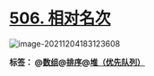 # [506. 相对名次](https://leetcode-cn.com/problems/relative-ranks/)

![image-20211204183123608](https://ccurj.oss-cn-beijing.aliyuncs.com/image-20211204183123608.png)

**标签： @[数组](https://leetcode-cn.com/tag/array/)@[排序](https://leetcode-cn.com/tag/sorting/)@[堆（优先队列）](https://leetcode-cn.com/tag/heap-priority-queue/)**

